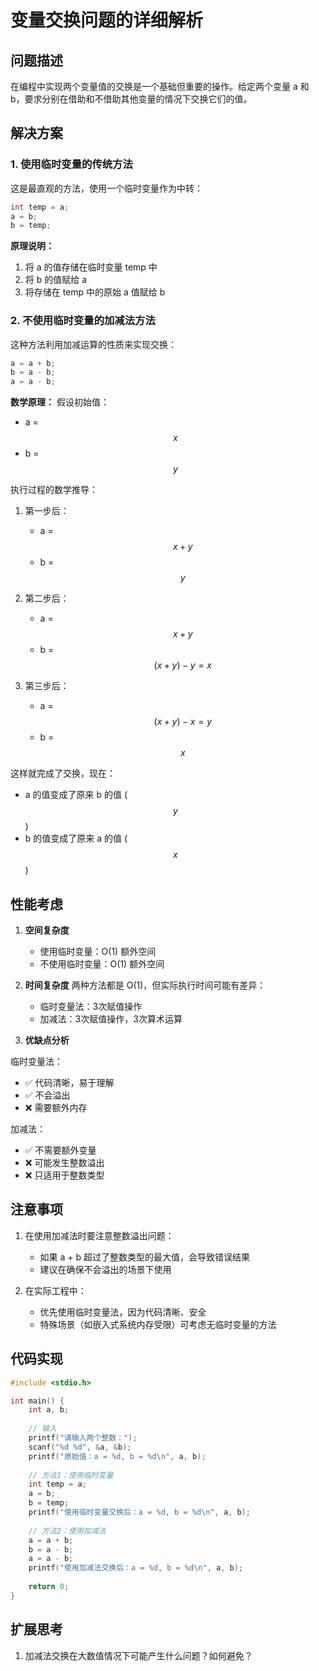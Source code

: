 # 变量交换问题的详细解析

## 问题描述

在编程中实现两个变量值的交换是一个基础但重要的操作。给定两个变量 a 和 b，要求分别在借助和不借助其他变量的情况下交换它们的值。

## 解决方案

### 1. 使用临时变量的传统方法

这是最直观的方法，使用一个临时变量作为中转：

```c
int temp = a;
a = b;
b = temp;
```

**原理说明：**

1. 将 a 的值存储在临时变量 temp 中
2. 将 b 的值赋给 a
3. 将存储在 temp 中的原始 a 值赋给 b

### 2. 不使用临时变量的加减法方法

这种方法利用加减运算的性质来实现交换：

```c
a = a + b;
b = a - b;
a = a - b;
```

**数学原理：**
假设初始值：

- a = $$x$$
- b = $$y$$

执行过程的数学推导：

1. 第一步后：

   - a = 
     $$
     x + y
     $$
   - b = $$y$$
2. 第二步后：

   - a = 
     $$
     x + y
     $$
   - b = 
     $$
     (x + y) - y = x
     $$
3. 第三步后：

   - a = 
     $$
     (x + y) - x = y
     $$
   - b = $$x$$

这样就完成了交换，现在：

- a 的值变成了原来 b 的值 ($$y$$)
- b 的值变成了原来 a 的值 ($$x$$)

## 性能考虑

1. **空间复杂度**

   - 使用临时变量：O(1) 额外空间
   - 不使用临时变量：O(1) 额外空间
2. **时间复杂度**
   两种方法都是 O(1)，但实际执行时间可能有差异：

   - 临时变量法：3次赋值操作
   - 加减法：3次赋值操作，3次算术运算
3. **优缺点分析**

临时变量法：

- ✅ 代码清晰，易于理解
- ✅ 不会溢出
- ❌ 需要额外内存

加减法：

- ✅ 不需要额外变量
- ❌ 可能发生整数溢出
- ❌ 只适用于整数类型

## 注意事项

1. 在使用加减法时要注意整数溢出问题：

   - 如果 a + b 超过了整数类型的最大值，会导致错误结果
   - 建议在确保不会溢出的场景下使用
2. 在实际工程中：

   - 优先使用临时变量法，因为代码清晰、安全
   - 特殊场景（如嵌入式系统内存受限）可考虑无临时变量的方法

## 代码实现

```c
#include <stdio.h>

int main() {
    int a, b;
  
    // 输入
    printf("请输入两个整数：");
    scanf("%d %d", &a, &b);
    printf("原始值：a = %d, b = %d\n", a, b);
  
    // 方法1：使用临时变量
    int temp = a;
    a = b;
    b = temp;
    printf("使用临时变量交换后：a = %d, b = %d\n", a, b);
  
    // 方法2：使用加减法
    a = a + b;
    b = a - b;
    a = a - b;
    printf("使用加减法交换后：a = %d, b = %d\n", a, b);
  
    return 0;
}
```

## 扩展思考

1. 加减法交换在大数值情况下可能产生什么问题？如何避免？
